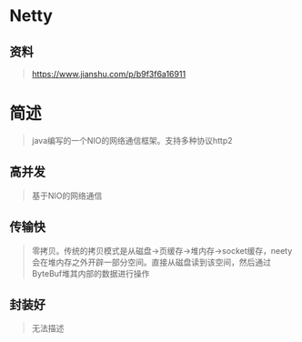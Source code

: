 # Netty

## 资料

> https://www.jianshu.com/p/b9f3f6a16911

# 简述

> java编写的一个NIO的网络通信框架。支持多种协议http2

## 高并发

> 基于NIO的网络通信

## 传输快

> 零拷贝。传统的拷贝模式是从磁盘-&gt;页缓存-&gt;堆内存-&gt;socket缓存，neety会在堆内存之外开辟一部分空间。直接从磁盘读到该空间，然后通过ByteBuf堆其内部的数据进行操作

## 封装好

> 无法描述







